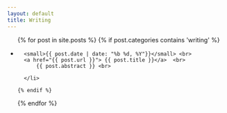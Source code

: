 ```yaml
---
layout: default
title: Writing
---
```


<div >
  <ul class="posts">
  {% for post in site.posts %}
    {% if post.categories contains 'writing' %}
      <li>
      
      <small>{{ post.date | date: "%b %d, %Y"}}</small> <br>
      <a href="{{ post.url }}"> {{ post.title }}</a>  <br>   
          {{ post.abstract }} <br>
      
      </li>

    {% endif %}
  {% endfor %}
  </ul>
</div>
